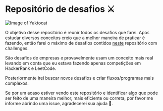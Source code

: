 # Repositório de desafios ⚔️

![Image of Yaktocat](https://octodex.github.com/images/yaktocat.png)

O objetivo desse repositório é reunir todos os desafios que farei. Após estudar diversos conceitos creio que a melhor maneira de praticar é fazendo, então farei o máximo de desafios contidos [neste](https://github.com/felipefialho/frontend-challenges) repositório com challenges.

São desafios de empresas e provavelmente usam um conceito mais real levando em conta que eu estava fazendo apenas competições em HackerRank e LeetCode.

Posteriormente irei buscar novos desafios e criar fluxos/programas mais complexos.

Se por um acaso estiver vendo este repositório e identificar algo que pode ser feito de uma maneira melhor, mais eficiente ou correta, por favor me informe abrindo uma issue, agradecerei sua ajuda 🙌.